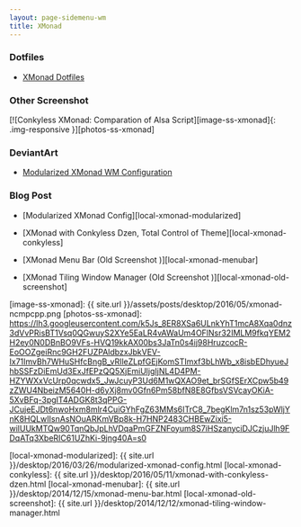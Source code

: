 ```yaml
---
layout: page-sidemenu-wm
title: XMonad
---
```


### Dotfiles

*	[XMonad Dotfiles][dotfiles-xmonad]


### Other Screenshot

[![Conkyless XMonad: Comparation of Alsa Script][image-ss-xmonad]{: .img-responsive }][photos-ss-xmonad]

### DeviantArt

*	[Modularized XMonad WM Configuration][deviant-xmonad]

### Blog Post

*	[Modularized XMonad Config][local-xmonad-modularized]

*	[XMonad with Conkyless Dzen, Total Control of Theme][local-xmonad-conkyless]

*	[XMonad Menu Bar (Old Screenshot )][local-xmonad-menubar]

*	[XMonad Tiling Window Manager (Old Screenshot )][local-xmonad-old-screenshot]
 
[//]: <> ( -- -- -- links below -- -- -- )

[dotfiles-xmonad]: https://github.com/epsi-rns/dotfiles/blob/master/xmonad/README.md
[deviant-xmonad]: http://nurwijayadi.deviantart.com/art/Modularized-XMonad-Config-602590322

[image-ss-xmonad]: {{ site.url }}/assets/posts/desktop/2016/05/xmonad-ncmpcpp.png
[photos-ss-xmonad]: https://lh3.googleusercontent.com/k5Js_8ER8XSa6ULnkYhT1mcA8Xqa0dnz3dVvPRisBT1Vsq0QGwuyS2XYe5EaLR4vAWaUm4OFlNsr32IMLM9fkqYEM2H2ey0N0DBnBO9VFs-HVQ19kkAX00bs3JaTn0s4ij98HruzcocR-EoOOZgeiRnc9GH2FUZPAldbzxJbkVEV-Ix71ImvBh7WHuSHfcBngB_vRIleZLpfGEjKomSTImxf3bLhWb_x8isbEDhyueJhbSSFzDiEmUd3ExJfEPzQQ5XjEmiUljgIjNL4D4PM-HZYWXxVcUrp0qcwdx5_JwJcuyP3Ud6M1wQXAO9et_brSGfSErXCpw5b49zZWU4NbeizM5640H-d6yXj8mv0Gfn6Pm58bfN8E8GfbsVSVcayOKiA-5XvBFq-3pgIT4ADGK8t3qPPG-JCujeEJDt6nwoHxm8mlr4CuiGYhFgZ63MMs6ITrC8_7begKlm7n1sz53pWljYnK8HQLwIIsnAsNOuARKmVBp8k-H7HNP2483CHBEwZixi5-wilUUkMTQw90TqnQbJpLhVDqaPmGFZNFoyum8S7iHSzanyciDJCzjuJlh9FDqATq3XbeRIC61UZhKi-9jng40A=s0

[local-xmonad-modularized]:    {{ site.url }}/desktop/2016/03/26/modularized-xmonad-config.html
[local-xmonad-conkyless]:      {{ site.url }}/desktop/2016/05/11/xmonad-with-conkyless-dzen.html
[local-xmonad-menubar]:        {{ site.url }}/desktop/2014/12/15/xmonad-menu-bar.html
[local-xmonad-old-screenshot]: {{ site.url }}/desktop/2014/12/12/xmonad-tiling-window-manager.html
